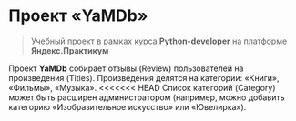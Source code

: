 # Проект «YaMDb»

>Учебный проект в рамках курса __Python-developer__ на платформе __Яндекс.Практикум__

Проект __YaMDb__ собирает отзывы (Review) пользователей на произведения (Titles). Произведения делятся на категории: «Книги», «Фильмы», «Музыка».
<<<<<<< HEAD
Список категорий (Category) может быть расширен администратором (например, можно добавить категорию «Изобразительное искусство» или «Ювелирка»).

